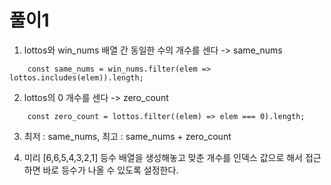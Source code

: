 # 풀이1

1. lottos와 win_nums 배열 간 동일한 수의 개수를 센다 -> same_nums

```javscript
    const same_nums = win_nums.filter(elem => lottos.includes(elem)).length;
```

2. lottos의 0 개수를 센다 -> zero_count

```javscript
    const zero_count = lottos.filter((elem) => elem === 0).length;
```

3. 최저 : same_nums, 최고 : same_nums + zero_count

4. 미리 [6,6,5,4,3,2,1] 등수 배열을 생성해놓고 맞춘 개수를 인덱스 값으로 해서 접근하면 바로 등수가 나올 수 있도록 설정한다.
